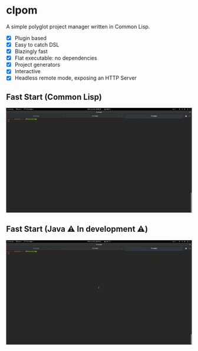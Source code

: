 clpom
=====

A simple polyglot project manager written in Common Lisp.

* [x] Plugin based
* [x] Easy to catch DSL
* [x] Blazingly fast
* [x] Flat executable: no dependencies
* [x] Project generators
* [x] Interactive
* [x] Headless remote mode, exposing an HTTP Server

Fast Start (Common Lisp)
------------------------

![Common Lisp Generator](doc/gif/video-common-lisp-generator.gif "Fast Start (CL)")

Fast Start (Java :warning: In development :warning:)
---------------------------------------------------

![Java Generator](doc/gif/video-java-generator.gif "Fast Start (Java)")

